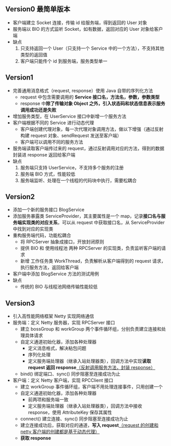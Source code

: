 ## Version0 最简单版本

- 客户端建立 Socket 连接，传输 id 给服务端，得到返回的 User 对象
- 服务端以 BIO 的方式监听 Socket，如有数据，返回对应的 User 对象给客户端
- 缺点
  1. 只支持返回一个 User（只支持一个 Service 中的一个方法），不支持其他类型的返回值
  2. 客户端只能传个 id 到服务端，服务类型单一



## Version1

- 完善通用消息格式（request, response）使用 Java 自带的序列化方法
  - request 中包含需要调用的 **Service 接口名，方法名，参数，参数类型**
  - response 中**除了传输对象 Object 之外，引入状态码和状态信息表示服务调用成功还是失败**
- 增加服务类型，在 UserService 接口中新增一个服务方法
- 客户端根据不同的 Service 进行动态代理
  - 客户端创建代理对象，每一次代理对象调用方法，做以下增强（通过反射构建 request 对象、sendRequest 发送至客户端）
  - 客户端可以调用不同的服务方法
- 服务端读取客户端传过来的 request，通过反射调用对应的方法，得到的数据封装进 response 返回给客户端
- 缺点
  1. 服务端只支持 UserService，不支持多个服务的注册
  2. 服务端 BIO 方式，性能较低
  3. 服务端监听、处理在一个线程的代码块中执行，需要松耦合



## Version2

- 添加一个新的服务接口 BlogService
- 添加服务暴露类 ServiceProvider，其主要属性是一个 map，记录**接口名与服务端实现类的对应关系**，可以从 request 中获取接口名，从 ServiceProvider 中找到对应的实现类
- 重构服务端代码，功能松耦合
  - 将 RPCServer 抽象成接口，开放封闭原则
  - 提供 BIO 和 使用线程池 两种 RPCServer 的实现类，负责监听客户端的请求
  - 新增 工作任务类 WorkThread，负责解析从客户端得到的 request 请求，执行服务方法，返回给客户端
- 客户端中添加 BlogService 方法的测试用例
- 缺点
  - 传统的 BIO 与线程池网络传输性能较低



## Version3

- 引入高性能网络框架 Netty 实现网络通信
- 服务端：定义 Netty 服务器，实现 RPCServer 接口
  - 建立 bossGroup 和 workGroup 两个事件循环组，分别负责建立连接和处理具体请求
  - 自定义通道初始化器，添加各种处理器
    - 定义消息格式，解决粘包问题
    - 序列化处理
    - 定义服务端处理器（继承入站处理器类），回调方法中实现**读取 request 返回 response**<u>（反射调用服务方法，封装 response）</u>
  - bind() 绑定端口、sync() 同步阻塞至连接成功为止
- 客户端：定义 Netty 客户端，实现 RPCClient 接口
  - 建立 workGroup 事件循环组，客户端不用处理连接事件，只用创建一个
  - 自定义通道初始化器，添加各种处理器
    - 前两项和服务端一致
    - 定义服务端处理器（继承入站处理器类），回调方法中接收 response，使用 AttributeKey 保存其属性
  - connect() 建立连接、sync() 同步阻塞至连接成功为止
  - 建立连接成功后，获取对应的通道，**写入 request**<u>（request 的创建和 netty 客户端的创建都是基于动态代理）</u>
  - **获取 response**